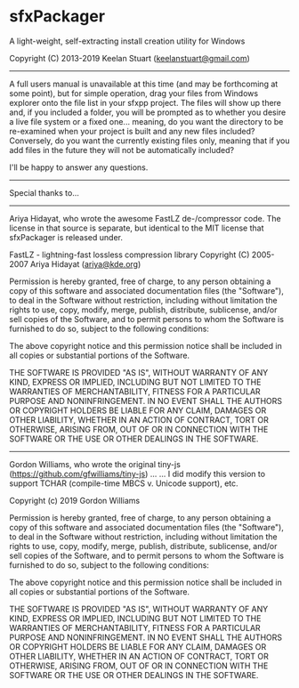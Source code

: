 # sfxPackager
A light-weight, self-extracting install creation utility for Windows

Copyright (C) 2013-2019 Keelan Stuart (keelanstuart@gmail.com)

--------------------------
A full users manual is unavailable at this time (and may be forthcoming at some point), but for simple operation, drag your files from Windows explorer onto the file list in your sfxpp project. The files will show up there and, if you included a folder, you will be prompted as to whether you desire a live file system or a fixed one... meaning, do you want the directory to be re-examined when your project is built and any new files included? Conversely, do you want the currently existing files only, meaning that if you add files in the future they will not be automatically included?

I'll be happy to answer any questions.

--------------------------
Special thanks to...

***

Ariya Hidayat, who wrote the awesome FastLZ de-/compressor code. The license in that source is separate, but identical to the MIT license that sfxPackager is released under.

FastLZ - lightning-fast lossless compression library
Copyright (C) 2005-2007 Ariya Hidayat (ariya@kde.org)

Permission is hereby granted, free of charge, to any person obtaining a copy
of this software and associated documentation files (the "Software"), to deal
in the Software without restriction, including without limitation the rights
to use, copy, modify, merge, publish, distribute, sublicense, and/or sell
copies of the Software, and to permit persons to whom the Software is
furnished to do so, subject to the following conditions:

The above copyright notice and this permission notice shall be included in
all copies or substantial portions of the Software.

THE SOFTWARE IS PROVIDED "AS IS", WITHOUT WARRANTY OF ANY KIND, EXPRESS OR
IMPLIED, INCLUDING BUT NOT LIMITED TO THE WARRANTIES OF MERCHANTABILITY,
FITNESS FOR A PARTICULAR PURPOSE AND NONINFRINGEMENT. IN NO EVENT SHALL THE
AUTHORS OR COPYRIGHT HOLDERS BE LIABLE FOR ANY CLAIM, DAMAGES OR OTHER
LIABILITY, WHETHER IN AN ACTION OF CONTRACT, TORT OR OTHERWISE, ARISING FROM,
OUT OF OR IN CONNECTION WITH THE SOFTWARE OR THE USE OR OTHER DEALINGS IN
THE SOFTWARE.

***

Gordon Williams, who wrote the original tiny-js (https://github.com/gfwilliams/tiny-js) ...
... I did modify this version to support TCHAR (compile-time MBCS v. Unicode support), etc.

Copyright (c) 2019 Gordon Williams

Permission is hereby granted, free of charge, to any person obtaining a copy
of this software and associated documentation files (the "Software"), to deal
in the Software without restriction, including without limitation the rights
to use, copy, modify, merge, publish, distribute, sublicense, and/or sell
copies of the Software, and to permit persons to whom the Software is
furnished to do so, subject to the following conditions:

The above copyright notice and this permission notice shall be included in all
copies or substantial portions of the Software.

THE SOFTWARE IS PROVIDED "AS IS", WITHOUT WARRANTY OF ANY KIND, EXPRESS OR
IMPLIED, INCLUDING BUT NOT LIMITED TO THE WARRANTIES OF MERCHANTABILITY,
FITNESS FOR A PARTICULAR PURPOSE AND NONINFRINGEMENT. IN NO EVENT SHALL THE
AUTHORS OR COPYRIGHT HOLDERS BE LIABLE FOR ANY CLAIM, DAMAGES OR OTHER
LIABILITY, WHETHER IN AN ACTION OF CONTRACT, TORT OR OTHERWISE, ARISING FROM,
OUT OF OR IN CONNECTION WITH THE SOFTWARE OR THE USE OR OTHER DEALINGS IN THE
SOFTWARE.
